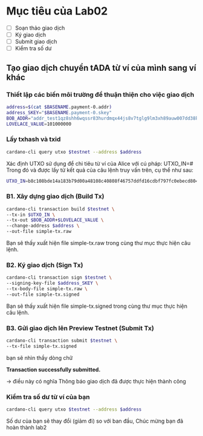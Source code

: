 # Mục tiêu của Lab02
- [ ] Soạn thảo giao dịch
- [ ] Ký giao dịch
- [ ] Submit giao dịch
- [ ] Kiểm tra số dư

## Tạo giao dịch chuyển tADA từ ví của mình sang ví khác

### Thiết lập các biến môi trường để thuận thiện cho việc giao dịch

```bash
address=$(cat $BASENAME.payment-0.addr)
address_SKEY="$BASENAME.payment-0.skey"
BOB_ADDR="addr_test1qz8shh6wqssr83hurdmqx44js8v7tglg9lm3xh89auw007dd38kf3ymx9c2w225uc7yjmplr794wvc96n5lsy0wsm8fq9n5epq"
LOVELACE_VALUE=101000000
```

### Lấy txhash và txid

```bash
cardano-cli query utxo $testnet --address $address
```

Xác định UTXO sử dụng để chi tiêu từ ví của Alice với cú pháp: 
UTXO_IN=<TxHash>#<TxId>
Trong đó <TxHash> và <TxId> được lấy từ kết quả của câu lệnh truy vấn trên, cụ thể như sau:

```bash
UTXO_IN=b8c108bde14a183b79d00a48108c40808f46757ddfd16cdbf797fc0ebecd8047#0
```


### B1. Xây dựng giao dịch (Build Tx)

```bash
cardano-cli transaction build $testnet \
--tx-in $UTXO_IN \
--tx-out $BOB_ADDR+$LOVELACE_VALUE \
--change-address $address \
--out-file simple-tx.raw
```

Bạn sẽ thấy xuất hiện file simple-tx.raw trong cùng thư mục thực hiện câu lệnh.


### B2. Ký giao dịch (Sign Tx)

```bash
cardano-cli transaction sign $testnet \
--signing-key-file $address_SKEY \
--tx-body-file simple-tx.raw \
--out-file simple-tx.signed
```

Bạn sẽ thấy xuất hiện file simple-tx.signed trong cùng thư mục thực hiện câu lệnh.


### B3. Gửi giao dịch lên Preview Testnet (Submit Tx)

```bash
cardano-cli transaction submit $testnet \
--tx-file simple-tx.signed
```
 
bạn sẽ nhìn thầy dòng chữ 

**Transaction successfully submitted.**

→ điều này có nghĩa Thông báo giao dịch đã được thực hiện thành công


### Kiểm tra số dư từ ví của bạn

```bash
cardano-cli query utxo $testnet --address $address
```

Số dư của bạn sẽ thay đổi (giảm đi) so với ban đầu, Chúc mừng bạn đã hoàn thành lab2
